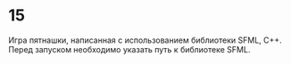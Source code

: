 # 15
Игра пятнашки, написанная с использованием библиотеки SFML, C++. Перед запуском необходимо указать путь к библиотеке SFML. 
